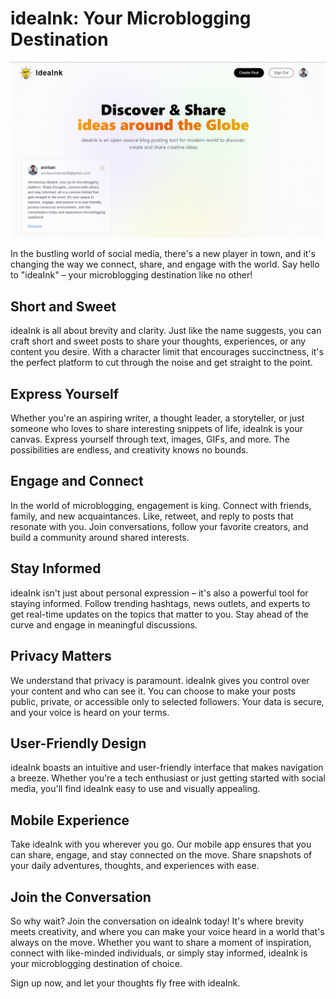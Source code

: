 # ideaInk: Your Microblogging Destination
![AI Prompt Sharing](public/ideaInk.png)


In the bustling world of social media, there's a new player in town, and it's changing the way we connect, share, and engage with the world. Say hello to "ideaInk" – your microblogging destination like no other!

## Short and Sweet

ideaInk is all about brevity and clarity. Just like the name suggests, you can craft short and sweet posts to share your thoughts, experiences, or any content you desire. With a character limit that encourages succinctness, it's the perfect platform to cut through the noise and get straight to the point.

## Express Yourself

Whether you're an aspiring writer, a thought leader, a storyteller, or just someone who loves to share interesting snippets of life, ideaInk is your canvas. Express yourself through text, images, GIFs, and more. The possibilities are endless, and creativity knows no bounds.

 ## Engage and Connect

In the world of microblogging, engagement is king. Connect with friends, family, and new acquaintances. Like, retweet, and reply to posts that resonate with you. Join conversations, follow your favorite creators, and build a community around shared interests.

## Stay Informed

ideaInk isn't just about personal expression – it's also a powerful tool for staying informed. Follow trending hashtags, news outlets, and experts to get real-time updates on the topics that matter to you. Stay ahead of the curve and engage in meaningful discussions.

## Privacy Matters

We understand that privacy is paramount. ideaInk gives you control over your content and who can see it. You can choose to make your posts public, private, or accessible only to selected followers. Your data is secure, and your voice is heard on your terms.

## User-Friendly Design

ideaInk boasts an intuitive and user-friendly interface that makes navigation a breeze. Whether you're a tech enthusiast or just getting started with social media, you'll find ideaInk easy to use and visually appealing.

## Mobile Experience

Take ideaInk with you wherever you go. Our mobile app ensures that you can share, engage, and stay connected on the move. Share snapshots of your daily adventures, thoughts, and experiences with ease.

## Join the Conversation

So why wait? Join the conversation on ideaInk today! It's where brevity meets creativity, and where you can make your voice heard in a world that's always on the move. Whether you want to share a moment of inspiration, connect with like-minded individuals, or simply stay informed, ideaInk is your microblogging destination of choice.

Sign up now, and let your thoughts fly free with ideaInk.
